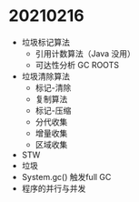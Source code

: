 # 20210216

+ 垃圾标记算法
    + 引用计数算法（Java 没用）
    + 可达性分析 GC ROOTS
+ 垃圾清除算法
    + 标记-清除
    + 复制算法
    + 标记-压缩
    + 分代收集
    + 增量收集
    + 区域收集
+ STW
+ 垃圾
+ System.gc() 触发full GC
+ 程序的并行与并发